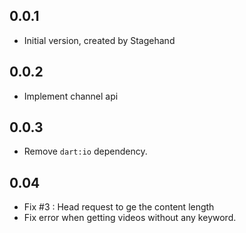 ## 0.0.1

- Initial version, created by Stagehand

## 0.0.2

- Implement channel api

## 0.0.3

- Remove `dart:io` dependency.

## 0.04

- Fix #3 : Head request to ge the content length
- Fix error when getting videos without any keyword.